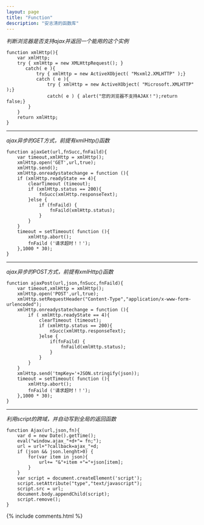 ```yaml
---
layout: page
title: "Function"
description: "安志清的函数库"
---
```

*判断浏览器是否支持ajax并返回一个能用的这个实例*

	function xmlHttp(){
		var xmlHttp;
		try { xmlHttp = new XMLHttpRequest(); }
		   catch( e ){
		       try { xmlHttp = new ActiveXObject( "Msxml2.XMLHTTP" );}
		       catch ( e ){
		           try { xmlHttp = new ActiveXObject( "Microsoft.XMLHTTP" );}
		           catch( e ) { alert("您的浏览器不支持AJAX！");return false;}
		    }
		}
		return xmlHttp;
	}

- - -
*ajax异步的GET方式，前提有xmlHttp()函数*

	function ajaxGet(url,fnSucc,fnFaild){
	    var timeout,xmlHttp = xmlHttp();
	    xmlHttp.open('GET',url,true);
	    xmlHttp.send(); 
    	xmlHttp.onreadystatechange = function (){
        if (xmlHttp.readyState == 4){
            clearTimeout (timeout); 
            if (xmlHttp.status == 200){
                fnSucc(xmlHttp.responseText);
            }else {
                if (fnFaild) {
                    fnFaild(xmlHttp.status);
                }
            }
        }
	    timeout = setTimeout( function (){
	        xmlHttp.abort(); 
	        fnFaild ('请求超时！！'); 
	    },1000 * 30); 
	}

- - -
*ajax异步的POST方式，前提有xmlHttp()函数* 

	function ajaxPost(url,json,fnSucc,fnFaild){
	    var timeout,xmlHttp = xmlHttp();
	    xmlHttp.open('POST',url,true);
	    xmlHttp.setRequestHeader("Content-Type","application/x-www-form-urlencoded");
    	xmlHttp.onreadystatechange = function (){
	        if ( xmlHttp.readyState == 4){
	            clearTimeout (timeout); 
	            if (xmlHttp.status == 200){
	                nSucc(xmlHttp.responseText);
	            }else {
	                if(fnFaild) {
	                	fnFaild(xmlHttp.status);
	                }
	            }
	        }
	    }
        xmlHttp.send('tmpKey='+JSON.stringify(json));
	    timeout = setTimeout( function (){
	        xmlHttp.abort(); 
	        fnFaild ('请求超时！！'); 
	    },1000 * 30); 
	}
	
- - -
*利用script的跨域，并自动写到全局的返回函数*

    function Ajax(url,json,fn){
        var d = new Date().getTime();
        eval("window.ajax_"+d+"= fn;");
        url = url+"?callback=ajax_"+d;
        if (json && json.lenght>0) {
            for(var item in json){
                url+= "&"+item +"="+json[item];
            }
        }
        var script = document.createElement('script');  
        script.setAttribute("type","text/javascript");  
        script.src = url;  
        document.body.appendChild(script);
        script.remove();
    }


{% include comments.html %}
